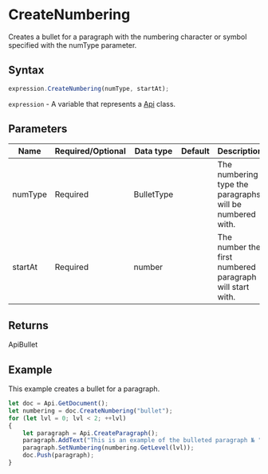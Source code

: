 # CreateNumbering

Creates a bullet for a paragraph with the numbering character or symbol specified with the numType parameter.

## Syntax

```javascript
expression.CreateNumbering(numType, startAt);
```

`expression` - A variable that represents a [Api](../Api.md) class.

## Parameters

| **Name** | **Required/Optional** | **Data type** | **Default** | **Description** |
| ------------- | ------------- | ------------- | ------------- | ------------- |
| numType | Required | BulletType |  | The numbering type the paragraphs will be numbered with. |
| startAt | Required | number |  | The number the first numbered paragraph will start with. |

## Returns

ApiBullet

## Example

This example creates a bullet for a paragraph.

```javascript
let doc = Api.GetDocument();
let numbering = doc.CreateNumbering("bullet");
for (let lvl = 0; lvl < 2; ++lvl) 
{
	let paragraph = Api.CreateParagraph();
	paragraph.AddText("This is an example of the bulleted paragraph № " + (lvl + 1));
	paragraph.SetNumbering(numbering.GetLevel(lvl));
	doc.Push(paragraph);
}
```
